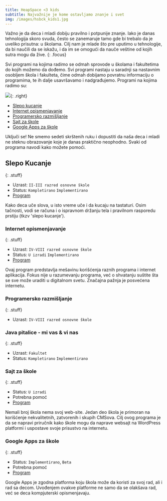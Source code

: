 ```yaml
---
title: HeapSpace <3 kids
subtitle: Najvažnije je kome ostavljamo znanje i svet
img: /images/hsbck_kids1.jpg
---
```


Važno je da deca i mladi dobiju pravilno i potpunije znanje. Iako
je danas tehnologija skoro svuda, često se zanemaruje tamo
gde bi trebalo da je uveliko prisutna: u školama. Cilj nam je
mlade što pre uputimo u tehnologije, da bi naučili da se iskažu, i da
im se omogući da nauče veštine od kojih sutra mogu da žive.
{: .focus}

Svi programi na kojima radimo se odmah sprovode u školama i fakultetima do kojih
možemo da dođemo. Svi programi nastaju u saradnji sa nastavnim osobljem škola i
fakulteta, čime odmah dobijamo povratnu informaciju o programima, te ih
dalje usavršavamo i nadgrađujemo. Programi na kojima radimo su:

![](/images/arrow1.png){: .right}

+ [Slepo kucanje](#slepo-kucanje)
+ [Internet opismenjavanje](#internet-opismenjavanje)
+ [Programersko razmišljanje](#programersko-razmisljanje)
+ [Sajt za škole](#sajt-za-kole)
+ [Google Apps za škole](#google-apps-za-kole)

Uključi se! Ne smemo sedeti skrštenih ruku i dopustiti da naša deca i mladi
ne steknu obrazovanje koje je danas praktično neophodno. Svaki od programa
navodi kako možete pomoći.


## Slepo Kucanje
{: .stuff}

+ Uzrast: `II-III razred osnovne škole`
+ Status: `Kompletirano` `Implementirano`
+ [Program](slepo-kucanje)

Kako deca uče slova, u isto vreme uče i da kucaju na tastaturi.
Osim tačnosti, vodi se računa i o ispravnom držanju tela i
pravilnom rasporedu prstiju (tkzv 'slepo kucanje').

### Internet opismenjavanje
{: .stuff}

+ Uzrast: `IV-VIII razred osnovne škole`
+ Status: `U izradi` `Implementirano`
+ [Program](internet-opismenjavanje)

Ovaj program predstavlja mešavinu korišćenja raznih programa i internet
aplikacija. Fokus nije u razumevanju programa, već o shvatanju
suštite šta se sve može uraditi u digitalnom svetu. Značajna pažnja
je posvećena internetu.

### Programersko razmišljanje
{: .stuff}

+ Uzrast: `IV-VIII razred osnovne škole`

### Java pitalice - mi vas & vi nas
{: .stuff}

+ Uzrast: `Fakultet`
+ Status: `Kompletirano` `Implementirano`




### Sajt za škole
{: .stuff}
+ Status: `U izradi`
+ Potrebna pomoć
+ [Program](sajt-za-skole)

Nemali broj škola nema svoj web-site. Jedan deo škola je primoran na korišćenje
nekvalitetnih, zatvorenih i skupih CMSova. Cilj ovog programa je da se napravi priručnik
kako škole mogu da naprave websajt na WordPress platformi i uspostave svoje
prisustvo na internetu.

### Google Apps za škole
{: .stuff}
+ Status: `Implementirano`, `Beta`
+ Potrebna pomoć
+ [Program](google-apps)

Google Apps je zgodna platforma koju škola može da koristi za svoj rad,
ali i rad sa decom. Uvođenjem ovakve platforme ne samo da se olakšava rad,
već se deca kompjuterski opismenjavaju.